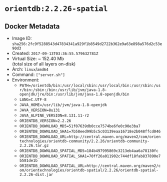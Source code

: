 # `orientdb:2.2.26-spatial`

## Docker Metadata

- Image ID: `sha256:2fc9f5288543d47834341a929f1b8549d2722b362e9a63e898a576d2c53e90d3`
- Created: `2017-09-13T03:36:55.579632781Z`
- Virtual Size: ~ 152.40 Mb  
  (total size of all layers on-disk)
- Arch: `linux`/`amd64`
- Command: `["server.sh"]`
- Environment:
  - `PATH=/orientdb/bin:/usr/local/sbin:/usr/local/bin:/usr/sbin:/usr/bin:/sbin:/bin:/usr/lib/jvm/java-1.8-openjdk/jre/bin:/usr/lib/jvm/java-1.8-openjdk/bin`
  - `LANG=C.UTF-8`
  - `JAVA_HOME=/usr/lib/jvm/java-1.8-openjdk`
  - `JAVA_VERSION=8u131`
  - `JAVA_ALPINE_VERSION=8.131.11-r2`
  - `ORIENTDB_VERSION=2.2.26`
  - `ORIENTDB_DOWNLOAD_MD5=51f07639db0cce7574be6fe0c90e3ba7`
  - `ORIENTDB_DOWNLOAD_SHA1=7b58eed99b5c5c03139eaa16718e2b048ffcd046`
  - `ORIENTDB_DOWNLOAD_URL=http://central.maven.org/maven2/com/orientechnologies/orientdb-community/2.2.26/orientdb-community-2.2.26.tar.gz`
  - `ORIENTDB_DOWNLOAD_SPATIAL_MD5=184b497995869c3213eb4aa6a78130fc`
  - `ORIENTDB_DOWNLOAD_SPATIAL_SHA1=70ff26a011902c744df18fab837890e7b581de1b`
  - `ORIENTDB_DOWNLOAD_SPATIAL_URL=http://central.maven.org/maven2/com/orientechnologies/orientdb-spatial/2.2.26/orientdb-spatial-2.2.26-dist.jar`
